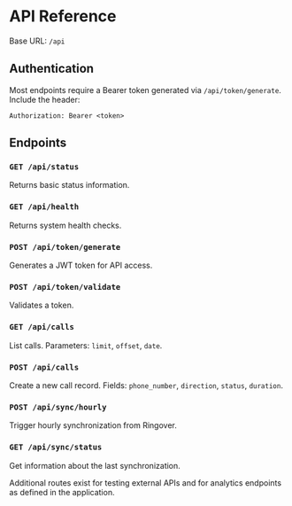 # API Reference

Base URL: `/api`

## Authentication

Most endpoints require a Bearer token generated via `/api/token/generate`.
Include the header:
```
Authorization: Bearer <token>
```

## Endpoints

### `GET /api/status`
Returns basic status information.

### `GET /api/health`
Returns system health checks.

### `POST /api/token/generate`
Generates a JWT token for API access.

### `POST /api/token/validate`
Validates a token.

### `GET /api/calls`
List calls. Parameters: `limit`, `offset`, `date`.

### `POST /api/calls`
Create a new call record. Fields: `phone_number`, `direction`, `status`, `duration`.

### `POST /api/sync/hourly`
Trigger hourly synchronization from Ringover.

### `GET /api/sync/status`
Get information about the last synchronization.

Additional routes exist for testing external APIs and for analytics endpoints as defined in the application.
